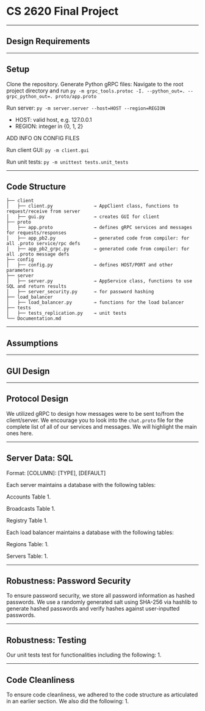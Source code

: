 # CS 2620 Final Project

-------------------------------------------
## Design Requirements



-------------------------------------------
## Setup

Clone the repository.
Generate Python gRPC files: Navigate to the root project directory and run `py -m grpc_tools.protoc -I. --python_out=. --grpc_python_out=. proto/app.proto`

Run server:
`py -m server.server --host=HOST --region=REGION`
- HOST: valid host, e.g. 127.0.0.1
- REGION: integer in {0, 1, 2}

ADD INFO ON CONFIG FILES

Run client GUI:
`py -m client.gui`

Run unit tests:
`py -m unittest tests.unit_tests`


-------------------------------------------
## Code Structure

```
├── client
│   ├── client.py               → AppClient class, functions to request/receive from server
│   ├── gui.py                  → creates GUI for client
├── proto
│   ├── app.proto               → defines gRPC services and messages for requests/responses
│   ├── app_pb2.py              → generated code from compiler: for all .proto service/rpc defs
│   ├── app_pb2_grpc.py         → generated code from compiler: for all .proto message defs
├── config
│   ├── config.py               → defines HOST/PORT and other parameters
├── server
│   ├── server.py               → AppService class, functions to use SQL and return results
│   ├── server_security.py      → for password hashing
├── load_balancer
│   ├── load_balancer.py        → functions for the load balancer
├── tests
│   ├── tests_replication.py    → unit tests
└── Documentation.md
```


-------------------------------------------
## Assumptions





-------------------------------------------
## GUI Design





-------------------------------------------
## Protocol Design

We utilized gRPC to design how messages were to be sent to/from the client/server.  We encourage you to look into the `chat.proto` file for the complete list of all of our services and messages.  We will highlight the main ones here.



-------------------------------------------
## Server Data: SQL

Format: [COLUMN]: [TYPE], [DEFAULT]

Each server maintains a database with the following tables:

Accounts Table
1. 
   
Broadcasts Table
1. 

Registry Table
1. 

Each load balancer maintains a database with the following tables:

Regions Table:
1. 

Servers Table:
1. 



-------------------------------------------
## Robustness: Password Security

To ensure password security, we store all password information as hashed passwords. We use a randomly generated salt using SHA-256 via hashlib to generate hashed passwords and verify hashes against user-inputted passwords.



-------------------------------------------
## Robustness: Testing

Our unit tests test for functionalities including the following:
1. 



-------------------------------------------
## Code Cleanliness

To ensure code cleanliness, we adhered to the code structure as articulated in an earlier section.  We also did the following:
1. 






